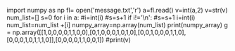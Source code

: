 import numpy as np
fl= open('message.txt','r')
a=fl.read()
v=int(a,2)
v=str(v)
num_list=[]
s=0
for i in a:
 #i=int(i)
 #s=s+1
 if i!='\n':
  #s=s+1 
  i=int(i)
  num_list=num_list +[i]
numpy_array=np.array(num_list)
print(numpy_array)
g = np.array([[1,0,0,0,0,1,1,0,0],[0,1,0,0,0,1,0,1,0],[0,0,1,0,0,0,1,1,0],[0,0,0,1,0,1,1,1,0]],[0,0,0,0,1,1,0,0,1])
#print(v)
